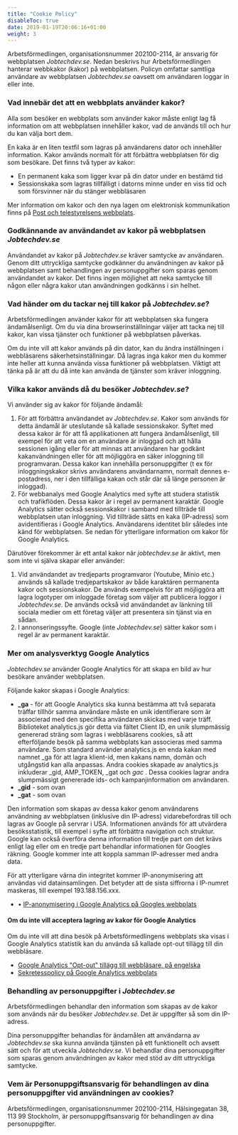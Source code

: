 ```yaml
---
title: "Cookie Policy"
disableToc: true
date: 2019-01-19T20:06:16+01:00
weight: 3
---
```

Arbetsförmedlingen, organisationsnummer 202100-2114, är ansvarig för webbplatsen _Jobtechdev.se_. Nedan beskrivs hur Arbetsförmedlingen hanterar webbkakor (kakor) på webbplatsen. Policyn omfattar samtliga användare av webbplatsen _Jobtechdev.se_ oavsett om användaren loggar in eller inte.

### Vad innebär det att en webbplats använder kakor?

Alla som besöker en webbplats som använder kakor måste enligt lag få information om att webbplatsen innehåller kakor, vad de används till och hur du kan välja bort dem.

En kaka är en liten textfil som lagras på användarens dator och innehåller information. Kakor används normalt för att förbättra webbplatsen för dig som besökare. Det finns två typer av kakor:

- En permanent kaka som ligger kvar på din dator under en bestämd tid
- Sessionskaka som lagras tillfälligt i datorns minne under en viss tid och som försvinner när du stänger webbläsaren

Mer information om kakor och den nya lagen om elektronisk kommunikation finns på [Post och telestyrelsens webbplats](www.pts.se).

### Godkännande av användandet av kakor på webbplatsen _Jobtechdev.se_

Användandet av kakor på _Jobtechdev.se_ kräver samtycke av användaren. Genom ditt uttryckliga samtycke godkänner du användningen av kakor på webbplatsen samt behandlingen av personuppgifter som sparas genom användandet av kakor. Det finns ingen möjlighet att neka samtycke till någon eller några kakor utan användningen godkänns i sin helhet.

### Vad händer om du tackar nej till kakor på _Jobtechdev.se_?

Arbetsförmedlingen använder kakor för att webbplatsen ska fungera ändamålsenligt. Om du via dina browserinställningar väljer att tacka nej till kakor, kan vissa tjänster och funktioner på webbplatsen påverkas.

Om du inte vill att kakor används på din dator, kan du ändra inställningen i webbläsarens säkerhetsinställningar. Då lagras inga kakor men du kommer inte heller att kunna använda vissa funktioner på webbplatsen. Viktigt att tänka på är att du då inte kan använda de tjänster som kräver inloggning.

### Vilka kakor används då du besöker _Jobtechdev.se_?

Vi använder sig av kakor för följande ändamål:

1.	För att förbättra användandet av _Jobtechdev.se_. Kakor som används för detta ändamål är uteslutande så kallade sessionskakor. Syftet med dessa kakor är för att få applikationen att fungera ändamålsenligt, till exempel för att veta om en användare är inloggad och att hålla sessionen igång eller för att minnas att användaren har godkänt kakanvändningen eller för att möjliggöra en säker inloggning till programvaran. Dessa kakor kan innehålla personuppgifter (t ex för inloggningskakor skrivs användarens användarnamn, normalt dennes e-postadress, ner i den tillfälliga kakan och står där så länge personen är inloggad). 
1.	För webbanalys med Google Analytics med syfte att studera statistik och trafikflöden. Dessa kakor är i regel av permanent karaktär. Google Analytics sätter också sessionskakor i samband med tillträde till webbplatsen utan inloggning. Vid tillträde sätts en kaka (IP-adress) som avidentifieras i Google Analytics. Användarens identitet blir således inte känd för webbplatsen. Se nedan för ytterligare information om kakor för Google Analytics.

Därutöver förekommer är ett antal kakor när _jobtechdev.se_ är aktivt, men som inte vi själva skapar eller använder:

1.	Vid användandet av tredjeparts programvaror (Youtube, Minio etc.) används så kallade tredjepartskakor av både karaktären permanenta kakor och sessionskakor. De används exempelvis för att möjliggöra att lagra logotyper om inloggade företag som väljer att publicera loggor i _Jobtechdev.se_. De används också vid användandet av länkning till sociala medier om ett företag väljer att presentera sin tjänst via en sådan. 
1.	I annonseringssyfte. Google (inte _Jobtechdev.se_) sätter kakor som i regel är av permanent karaktär.

### Mer om analysverktyg Google Analytics

_Jobtechdev.se_ använder Google Analytics för att skapa en bild av hur besökare använder webbplatsen.

Följande kakor skapas i Google Analytics:

- **_ga** -  för att Google Analytics ska kunna bestämma att två separata träffar tillhör samma användare måste en unik identifierare som är associerad med den specifika användaren skickas med varje träff. Biblioteket analytics.js gör detta via fältet Client ID, en unik slumpmässig genererad sträng som lagras i webbläsarens cookies, så att efterföljande besök på samma webbplats kan associeras med samma användare. Som standard använder analytics.js en enda kakan med namnet _ga för att lagra klient-id, men kakans namn, domän och utgångstid kan alla anpassas. Andra cookies skapade av analytics.js inkluderar _gid, AMP_TOKEN, _gat och _gac_ <property-id>. Dessa cookies lagrar andra slumpmässigt genererade ids- och kampanjinformation om användaren.
- **_gid** - som ovan
- **_gat** - som ovan

Den information som skapas av dessa kakor genom användarens användning av webbplatsen (inklusive din IP-adress) vidarebefordras till och lagras av Google på servrar i USA. Informationen används för att utvärdera besöksstatistik, till exempel i syfte att förbättra navigation och struktur. Google kan också överföra denna information till tredje part om det krävs enligt lag eller om en tredje part behandlar informationen för Googles räkning. Google kommer inte att koppla samman IP-adresser med andra data.

För att ytterligare värna din integritet kommer IP-anonymisering att användas vid datainsamlingen. Det betyder att de sista siffrorna i IP-numret maskeras, till exempel 193.188.156.xxx.

- •	[IP-anonymisering i Google Analytics på Googles webbplats](https://support.google.com/analytics/answer/2763052?hl=en&&ref_topic=2919631)

#### Om du inte vill acceptera lagring av kakor för Google Analytics

Om du inte vill att dina besök på Arbetsförmedlingens webbplats ska visas i Google Analytics statistik kan du använda så kallade opt-out tillägg till din webbläsare.

- [Google Analytics "Opt-out" tillägg till webbläsare, på engelska](http://tools.google.com/dlpage/gaoptout)
- [Sekretesspolicy på Google Analytics webbplats](http://www.google.se/policies/privacy/)

### Behandling av personuppgifter i _Jobtechdev.se_

Arbetsförmedlingen behandlar den information som skapas av de kakor som används när du besöker _Jobtechdev.se_. Det är uppgifter så som din IP-adress. 

Dina personuppgifter behandlas för ändamålen att användarna av _Jobtechdev.se_ ska kunna använda tjänsten på ett funktionellt och avsett sätt och för att utveckla _Jobtechdev.se_. Vi behandlar dina personuppgifter som sparas genom användningen av kakor med stöd av ditt uttryckliga samtycke.

### Vem är Personuppgiftsansvarig för behandlingen av dina personuppgifter vid användningen av cookies?

Arbetsförmedlingen, organisationsnummer 202100-2114, Hälsingegatan 38, 113 99 Stockholm, är personuppgiftsansvarig för behandlingen av dina personuppgifter.
